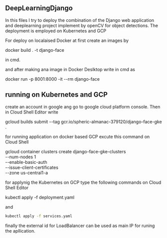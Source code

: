 ## DeepLearningDjango
In this files I try to deploy the combination of the Django web application and deeplearning project implement by openCV for object detections.
The deployment is employed on Kubernetes and GCP



For deploy on localaised Docker at first create an images by 

docker build . -t django-face 


in cmd.

and after making ana image in Docker Deslktop write in cmd as

docker run -p 8001:8000 -it --rm django-face

## running on Kubernetes and GCP

create an account in google ang go to google cloud platform console.
Then in Cloud Shell Editor write 

gcloud builds submit --tag gcr.io/spheric-almanac-379120/django-face-gke .

for running application on docker based GCP excute this command on Cloud Shell

gcloud container clusters create django-face-gke-clusters \
    --num-nodes 1 \
    --enable-basic-auth \
    --issue-client-certificates \
    --zone us-central1-a

for applynig the Kubernetes on GCP type the following commands on Cloud Shell Editor

kubectl apply -f deployment.yaml

and
```bash
kubectl apply -f services.yaml
```

finally the external id for LoadBalancer can be used as main IP for runing the apllication.


